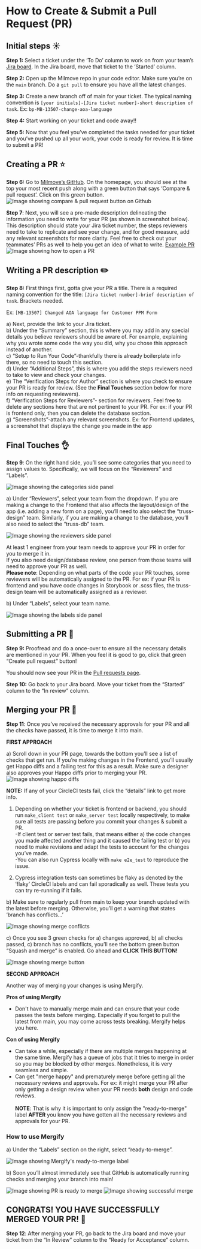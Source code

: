 # How to Create & Submit a Pull Request (PR)
## Initial steps :sunny:
**Step 1:** Select a ticket under the ‘To Do’ column to work on from your team’s [Jira board](https://dp3.atlassian.net/jira/software/c/projects/MB/boards/26?selectedIssue=MB-13958). In the Jira board, move that ticket to the ‘Started’ column.

**Step 2:** Open up the Milmove repo in your code editor. Make sure you’re on the `main` branch. Do a `git pull` to ensure you have all the latest changes.

**Step 3:** Create a new branch off of main for your ticket. The typical naming convention is `[your initials]-[Jira ticket number]-short description of task`.
Ex: `bp-MB-13507-change-aoa-language`

**Step 4:** Start working on your ticket and code away!!

**Step 5:**  Now that you feel you’ve completed the tasks needed for your ticket and you’ve pushed up all your work, your code is ready for review. It is time to submit a PR!

## Creating a PR :star:

**Step 6:**  Go to [Milmove’s GitHub](https://github.com/transcom/mymove/pulls). On the homepage, you should see at the top your most recent push along with a green button that says ‘Compare & pull request’. Click on this green button.
![Image showing compare & pull request button on Github](/img/create_pr/compare_pr.png)

**Step 7**:  Next, you will see a pre-made description delineating the information you need to write for your PR (as shown in screenshot below). This description should state your Jira ticket number, the steps reviewers need to take to replicate and see your change, and for good measure, add any relevant screenshots for more clarity. Feel free to check out your teammates’ PRs as well to help you get an idea of what to write. [Example PR](https://github.com/transcom/mymove/pull/9145)
![Image showing how to open a PR](/img/create_pr/open_pr.png)

## Writing a PR description :pencil2:
**Step 8:**  First things first, gotta give your PR a title. There is a required naming convention for the title: `[Jira ticket number]-brief description of task`. Brackets needed.

Ex: `[MB-13507] Changed AOA language for Customer PPM Form`

a) Next, provide the link to your Jira ticket.<br/>
b) Under the “Summary” section, this is where you may add in any special details you believe reviewers should be aware of. For example, explaining why you wrote some code the way you did, why you chose this approach instead of another.<br/>
c) “Setup to Run Your Code”-thankfully there is already boilerplate info there, so no need to touch this section.  
d) Under “Additional Steps”, this is where you add the steps reviewers need to take to view and check your changes.<br/>
e) The “Verification Steps for Author” section is where you check to ensure your PR is ready for review. (See the **Final Touches** section below for more info on requesting reviewers). <br/>
f) “Verification Steps for Reviewers”- section for reviewers. Feel free to delete any sections here that are not pertinent to your PR. For ex: if your PR is frontend only, then you can delete the database section.<br/>
g) “Screenshots”-attach any relevant screenshots. Ex: for Frontend updates, a screenshot that displays the change you made in the app

## Final Touches :ok_hand:

**Step 9**:  On the right hand side, you’ll see some categories that you need to assign values to. Specifically, we will focus on the “Reviewers” and “Labels”.

![Image showing the categories side panel](/img/create_pr/categories_side_panel.png)

a) Under “Reviewers”, select your team from the dropdown. If you are making a change to the Frontend that also affects the layout/design of the app (i.e. adding a new form on a page), you’ll need to also select the “truss-design” team. Similarly, if you are making a change to the database, you’ll also need to select the “truss-db” team.

![Image showing the reviewers side panel](/img/create_pr/reviewers.png)

At least 1 engineer from your team needs to approve your PR in order for you to merge it in.<br/>
If you also need design/database review, one person from those teams will need to approve your PR as well. <br/>
**Please note**: Depending on what parts of the code your PR touches, some reviewers will be automatically assigned to the PR. For ex: if your PR is frontend and you have code changes in Storybook or .scss files, the truss-design team will be automatically assigned as a reviewer. 

b) Under “Labels”, select your team name.

![Image showing the labels side panel](/img/create_pr/labels.png)

## Submitting a PR :tada:

**Step 9:**  Proofread and do a once-over to ensure all the necessary details are mentioned in your PR. When you feel it is good to go, click that green “Create pull request” button!

You should now see your PR in the [Pull requests page](https://github.com/transcom/mymove/pulls).

  
**Step 10:** Go back to your Jira board. Move your ticket from the “Started” column to the “In review” column.

## Merging your PR :100:

**Step 11**:  Once you’ve received the necessary approvals for your PR and all the checks have passed, it is time to merge it into main.

**FIRST APPROACH**

a)  Scroll down in your PR page, towards the bottom you’ll see a list of checks that get run. If you’re making changes in the Frontend, you’ll usually get Happo diffs and a failing test for this as a result. Make sure a designer also approves your Happo diffs prior to merging your PR.
![Image showing happo diffs](/img/create_pr/happo_diffs.png)

**NOTE:** If any of your CircleCI tests fail, click the “details” link to get more info.

  

1.  Depending on whether your ticket is frontend or backend, you should run `make_client test` or `make_server test` locally respectively, to make sure all tests are passing before you commit your changes & submit a PR.<br/>
-If client test or server test fails, that means either a) the code changes you made affected another thing and it caused the failing test or b) you need to make revisions and adapt the tests to account for the changes you’ve made.<br/>
-You can also run Cypress locally with `make e2e_test` to reproduce the issue.

2.  Cypress integration tests can sometimes be flaky as denoted by the ‘flaky’ CircleCI labels and can fail sporadically as well. These tests you can try re-running if it fails.

b)  Make sure to regularly pull from main to keep your branch updated with the latest before merging. Otherwise, you’ll get a warning that states ‘branch has conflicts…’

![Image showing merge conflicts](/img/create_pr/merge_conflicts.png)

c) Once you see 3 green checks for a) changes approved, b) all checks passed, c) branch has no conflicts, you’ll see the bottom green button “Squash and merge” is enabled. Go ahead and **CLICK THIS BUTTON!**

![Image showing merge button](/img/create_pr/merge.png)

**SECOND APPROACH**

Another way of merging your changes is using Mergify.

**Pros of using Mergify**
-   Don't have to manually merge main and can ensure that your code passes the tests before merging. Especially if you forget to pull the latest from main, you may come across tests breaking. Mergify helps you here.

**Con of using Mergify**
-   Can take a while, especially if there are multiple merges happening at the same time. Mergify has a queue of jobs that it tries to merge in order so you may be blocked by other merges. Nonetheless, it is very seamless and simple.
-   Can get "merge happy" and prematurely merge before getting all the necessary reviews and approvals. For ex: it might merge your PR after only getting a design review when your PR needs **both** design and code reviews.<br/>  
**NOTE**: That is why it is important to only assign the "ready-to-merge" label **AFTER** you know you have gotten all the necessary reviews and approvals for your PR. 

### How to use Mergify

a)  Under the “Labels” section on the right, select “ready-to-merge”.

![Image showing Mergify's ready-to-merge label](/img/create_pr/mergify.png)

b) Soon you’ll almost immediately see that GitHub is automatically running checks and merging your branch into main!

![Image showing PR is ready to merge](/img/create_pr/ready_to_merge.png)
![Image showing successful merge](/img/create_pr/merge_success.png)

## CONGRATS! YOU HAVE SUCCESSFULLY MERGED YOUR PR! :confetti_ball:
**Step 12**: After merging your PR, go back to the Jira board and move your ticket from the “In Review” column to the “Ready for Acceptance” column. 